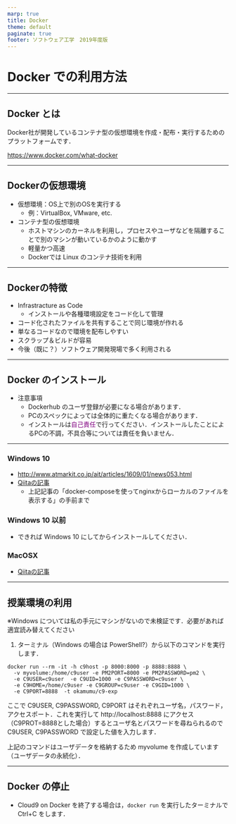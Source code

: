 ```yaml
---
marp: true
title: Docker
theme: default
paginate: true
footer: ソフトウェア工学　2019年度版
---
```


<style>
section {
    width: 960px;
    height: 720px;
    font-size: 20pt;
}
em {
    font-style: normal;
    color: purple;
}
strong {
    font-style: normal;
    color: red;
}
img[alt~="center"] {
  display: block;
  margin: 0 auto;
}
</style>

# Docker での利用方法

---

## Docker とは

Docker社が開発しているコンテナ型の仮想環境を作成・配布・実行するためのプラットフォームです．

https://www.docker.com/what-docker

---

## Dockerの仮想環境

- 仮想環境：OS上で別のOSを実行する
	- 例：VirtualBox, VMware, etc.
- コンテナ型の仮想環境
	- ホストマシンのカーネルを利用し，プロセスやユーザなどを隔離することで別のマシンが動いているかのように動かす
	- 軽量かつ高速
	- Dockerでは Linux のコンテナ技術を利用

---

## Dockerの特徴

- Infrastracture as Code
	- インストールや各種環境設定をコード化して管理
- コード化されたファイルを共有することで同じ環境が作れる
- 単なるコードなので環境を配布しやすい
- スクラップ＆ビルドが容易
- 今後（既に？）ソフトウェア開発現場で多く利用される

---

## Docker のインストール

- 注意事項
	- Dockerhub のユーザ登録が必要になる場合があります．
	- PCのスペックによっては全体的に重たくなる場合があります．
	- インストールは*自己責任*で行ってください．インストールしたことによるPCの不調，不具合等については責任を負いません．

---

### Windows 10

- http://www.atmarkit.co.jp/ait/articles/1609/01/news053.html
- [Qiitaの記事](https://www.google.com/url?sa=t&rct=j&q=&esrc=s&source=web&cd=1&ved=0ahUKEwik--32w8DbAhVIfbwKHeQ7BaQQFggoMAA&url=https%3A%2F%2Fqiita.com%2Fchr%2Fitems%2F184b6af37d105bdad145&usg=AOvVaw0rZUIlwJ01vYWJORtitN05)
	- 上記記事の「docker-composeを使ってnginxからローカルのファイルを表示する」の手前まで

### Windows 10 以前

- できれば Windows 10 にしてからインストールしてください．

### MacOSX

- [Qiitaの記事](https://qiita.com/hogehoge1234/items/7c73be819295d183aa5b)

---

<style scoped>
section {
    font-size: 17pt;
}
</style>

## 授業環境の利用

※Windows については私の手元にマシンがないので未検証です．必要があれば適宜読み替えてください

1. ターミナル（Windows の場合は PowerShell?）から以下のコマンドを実行します．
```
docker run --rm -it -h c9host -p 8000:8000 -p 8888:8888 \
  -v myvolume:/home/c9user -e PM2PORT=8000 -e PM2PASSWORD=pm2 \
  -e C9USER=c9user  -e C9UID=1000 -e C9PASSWORD=c9user \
  -e C9HOME=/home/c9user -e C9GROUP=c9user -e C9GID=1000 \
  -e C9PORT=8888  -t okamumu/c9-exp
```
ここで C9USER, C9PASSWORD, C9PORT はそれぞれユーザ名，パスワード，アクセスポート．これを実行して http://localhost:8888 にアクセス（C9PROT=8888とした場合）するとユーザ名とパスワードを尋ねられるので C9USER, C9PASSWORD で設定した値を入力します．

上記のコマンドはユーザデータを格納するため myvolume を作成しています（ユーザデータの永続化）．

---

## Docker の停止

- Cloud9 on Docker を終了する場合は，`docker run` を実行したターミナルで Ctrl+C をします．

